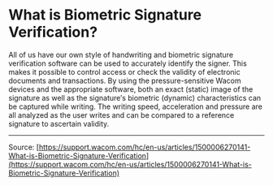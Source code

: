 # What is Biometric Signature Verification?

All of us have our own style of handwriting and biometric signature verification software can be used to accurately identify the signer. This makes it possible to control access or check the validity of electronic documents and transactions. By using the pressure-sensitive Wacom devices and the appropriate software, both an exact (static) image of the signature as well as the signature′s biometric (dynamic) characteristics can be captured while writing. The writing speed, acceleration and pressure are all analyzed as the user writes and can be compared to a reference signature to ascertain validity.

---
Source: [https://support.wacom.com/hc/en-us/articles/1500006270141-What-is-Biometric-Signature-Verification](https://support.wacom.com/hc/en-us/articles/1500006270141-What-is-Biometric-Signature-Verification)
